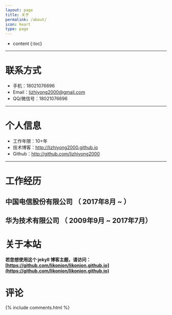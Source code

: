 ```yaml
---
layout: page
title: 关于
permalink: /about/
icon: heart
type: page
---
```


* content
{:toc}

---


# 联系方式
- 手机：18021076696
- Email：lizhiyong2000@gmail.com
- QQ/微信号：18021076696

---

# 个人信息
 - 工作年限：10+年
 - 技术博客：http://lizhiyong2000.github.io
 - Github：http://github.com/lizhiyong2000

---

# 工作经历

## 中国电信股份有限公司 （ 2017年8月 ~ ）

## 华为技术有限公司 （ 2009年9月 ~ 2017年7月）


# 关于本站

**若您想使用这个 jekyll 博客主题，请访问：[https://github.com/likonion/likonion.github.io](https://github.com/likonion/likonion.github.io)**


# 评论

{% include comments.html %}
